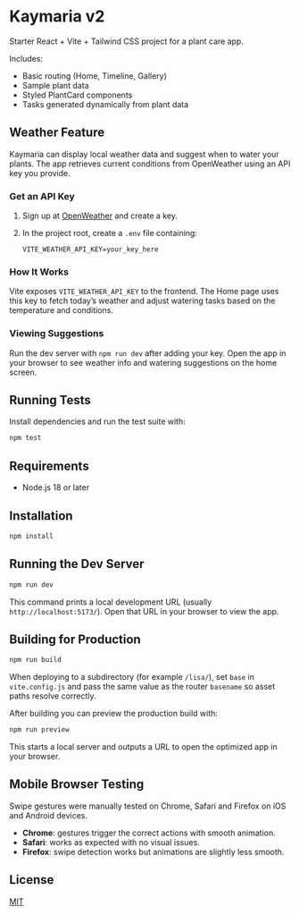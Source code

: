 # Kaymaria v2

Starter React + Vite + Tailwind CSS project for a plant care app.

Includes:
- Basic routing (Home, Timeline, Gallery)
- Sample plant data
- Styled PlantCard components
- Tasks generated dynamically from plant data


## Weather Feature

Kaymaria can display local weather data and suggest when to water
your plants. The app retrieves current conditions from OpenWeather
using an API key you provide.

### Get an API Key

1. Sign up at [OpenWeather](https://openweathermap.org/api) and create a key.
2. In the project root, create a `.env` file containing:

   ```
   VITE_WEATHER_API_KEY=your_key_here
   ```

### How It Works

Vite exposes `VITE_WEATHER_API_KEY` to the frontend. The Home page uses
this key to fetch today’s weather and adjust watering tasks based on the
temperature and conditions.

### Viewing Suggestions

Run the dev server with `npm run dev` after adding your key. Open the
app in your browser to see weather info and watering suggestions on the
home screen.

## Running Tests

Install dependencies and run the test suite with:

```bash
npm test
```

## Requirements
- Node.js 18 or later

## Installation
```bash
npm install
```

## Running the Dev Server
```bash
npm run dev
```
This command prints a local development URL (usually `http://localhost:5173/`).
Open that URL in your browser to view the app.

## Building for Production
```bash
npm run build
```

When deploying to a subdirectory (for example `/lisa/`), set `base` in
`vite.config.js` and pass the same value as the router `basename` so asset paths
resolve correctly.

After building you can preview the production build with:
```bash
npm run preview
```
This starts a local server and outputs a URL to open the optimized app in your browser.

## Mobile Browser Testing

Swipe gestures were manually tested on Chrome, Safari and Firefox on iOS and Android devices.

- **Chrome**: gestures trigger the correct actions with smooth animation.
- **Safari**: works as expected with no visual issues.
- **Firefox**: swipe detection works but animations are slightly less smooth.


## License

[MIT](LICENSE)
